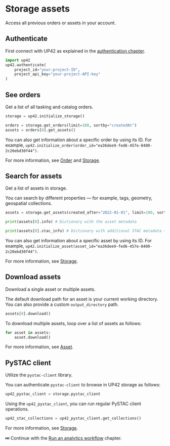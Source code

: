 # Storage assets

Access all previous orders or assets in your account.

## Authenticate

First connect with UP42 as explained in the [authentication chapter](authentication.md).

```python
import up42
up42.authenticate(
    project_id="your-project-ID",
    project_api_key="your-project-API-key"
)
```

## See orders

Get a list of all tasking and catalog orders.

```python
storage = up42.initialize_storage()

orders = storage.get_orders(limit=100, sortby="createdAt")
assets = orders[0].get_assets()
```

You can also get information about a specific order by using its ID. For example, `up42.initialize_order(order_id="ea36dee9-fed6-457e-8400-2c20ebd30f44")`.

For more information, see [Order](https://sdk.up42.com/reference/order-reference/) and [Storage](https://sdk.up42.com/reference/storage-reference/#up42.storage.Storage.get_orders).


## Search for assets

Get a list of assets in storage.

You can search by different properties — for example, tags, geometry, geospatial collections.

```python
assets = storage.get_assets(created_after="2022-01-01", limit=100, sortby="size", descending=False)

print(assets[0].info) # Dictionary with the asset metadata

print(assets[0].stac_info) # Dictionary with additional STAC metadata — for example, geometry or image acquisition parameters
```

You can also get information about a specific asset by using its ID. For example, `up42.initialize_asset(asset_id="ea36dee9-fed6-457e-8400-2c20ebd30f44")`.

For more information, see [Storage](https://sdk.up42.com/reference/storage-reference/#up42.storage.Storage.get_assets).

## Download assets

Download a single asset or multiple assets.

The default download path for an asset is your current working directory. You can also provide a custom `output_directory` path.

```python
assets[0].download()
```

To download multiple assets, loop over a list of assets as follows:

```python
for asset in assets:
    asset.download()
```

For more information, see [Asset](https://sdk.up42.com/reference/asset-reference/#up42.asset.Asset.download).

## PySTAC client

Utilize the `pystac-client` library.

You can authenticate `pystac-client` to browse in UP42 storage as follows:

```python
up42_pystac_client = storage.pystac_client
```

Using the `up42_pystac_client`, you can run regular PySTAC client operations.

```python
up42_stac_collections = up42_pystac_client.get_collections()
```

For more information, see [Storage](https://sdk.up42.com/reference/storage-reference/#up42.storage.Storage.pystac_client).

⏭️ Continue with the [Run an analytics workflow](analytics_workflow.md) chapter.